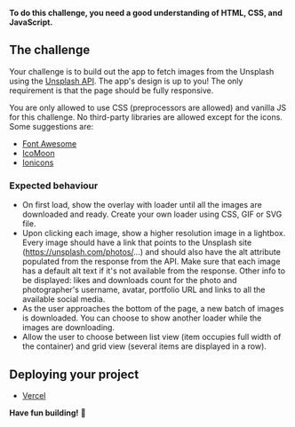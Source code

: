 **To do this challenge, you need a good understanding of HTML, CSS, and JavaScript.**

## The challenge

Your challenge is to build out the app to fetch images from the Unsplash using the [Unsplash API](https://unsplash.com/documentation). The app's design is up to you! The only requirement is that the page should be fully responsive.

You are only allowed to use CSS (preprocessors are allowed) and vanilla JS for this challenge. No third-party libraries are allowed except for the icons. Some suggestions are:
- [Font Awesome](https://fontawesome.com)
- [IcoMoon](https://icomoon.io)
- [Ionicons](https://ionicons.com)


### Expected behaviour

- On first load, show the overlay with loader until all the images are downloaded and ready. Create your own loader using  CSS, GIF or SVG file.
- Upon clicking each image, show a higher resolution image in a lightbox. Every image should have a link that points to the Unsplash site (https://unsplash.com/photos/...) and should also have the alt attribute populated from the response from the API. Make sure that each image has a default alt text if it's not available from the response. Other info to be displayed: likes and downloads count for the photo and photographer's username, avatar, portfolio URL and links to all the available social media.
- As the user approaches the bottom of the page, a new batch of images is downloaded. You can choose to show another loader while the images are downloading. 
- Allow the user to choose between list view (item occupies full width of the container) and grid view (several items are displayed in a row).


## Deploying your project

- [Vercel](https://vercel.com/)

**Have fun building!** 🚀
